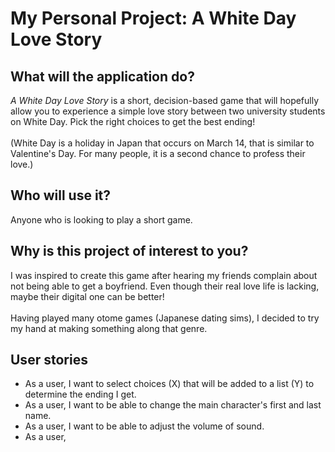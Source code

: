 # My Personal Project: A White Day Love Story

## What will the application do?

*A White Day Love Story* is a short, decision-based game 
that will hopefully allow you to experience a simple love story between 
two university students on White Day. Pick the right choices to get the best ending! 
<br> <br>
(White Day is a holiday in Japan that occurs on March 14, that is similar 
to Valentine's Day. For many people, it is a second chance to profess
their love.)

## Who will use it?
Anyone who is looking to play a short game.

## Why is this project of interest to you?
I was inspired to create this game after hearing my friends complain about 
not being able to get a boyfriend. Even though their real love life is lacking,
maybe their digital one can be better! 
<br> <br>
Having played many otome games (Japanese dating sims), I decided to try my hand
at making something along that genre.

## User stories 
- As a user, I want to select choices (X) that will be added to a list (Y) to 
determine the ending I get.
- As a user, I want to be able to change the main character's first and last name.
- As a user, I want to be able to adjust the volume of sound. 
- As a user, 
 
